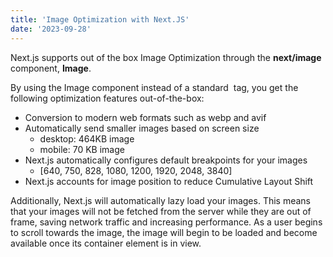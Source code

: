 ```yaml
---
title: 'Image Optimization with Next.JS'
date: '2023-09-28'
---
```


Next.js supports out of the box Image Optimization through the **next/image** component, **Image**.

By using the Image component instead of a standard **<img>** tag, you get the following optimization features out-of-the-box:

- Conversion to modern web formats such as webp and avif
- Automatically send smaller images based on screen size
  - desktop: 464KB image
  - mobile: 70 KB image
- Next.js automatically configures default breakpoints for your images
  - [640, 750, 828, 1080, 1200, 1920, 2048, 3840]
- Next.js accounts for image position to reduce Cumulative Layout Shift

Additionally, Next.js will automatically lazy load your images. This means that your images will not be fetched from the server while they are out of frame, saving network traffic and increasing performance. As a user begins to scroll towards the image, the image will begin to be loaded and become available once its container element is in view.